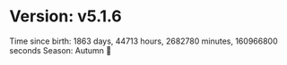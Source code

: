 # Version: v5.1.6
Time since birth: 1863 days, 44713 hours, 2682780 minutes, 160966800 seconds
Season: Autumn 🍁
